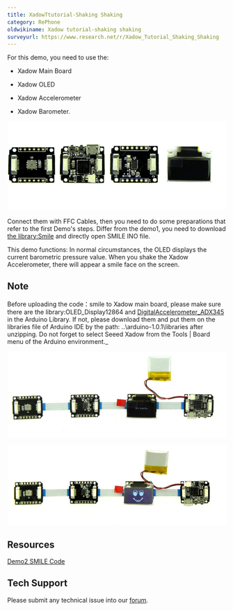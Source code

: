 ```yaml
---
title: XadowTtutorial-Shaking Shaking
category: RePhone
oldwikiname: Xadow tutorial-shaking shaking
surveyurl: https://www.research.net/r/Xadow_Tutorial_Shaking_Shaking
---
```


For this demo, you need to use the:

*   Xadow Main Board

*   Xadow OLED

*   Xadow Accelerometer

*   Xadow Barometer.

![](https://github.com/SeeedDocument/Xadow_Tutorial_Shaking_Shaking/raw/master/img/Untitled.png)

Connect them with FFC Cables, then you need to do some preparations that refer to the first Demo's steps. Differ from the demo1, you need to download [the library:Smile](https://github.com/SeeedDocument/Xadow_Tutorial_Shaking_Shaking/raw/master/https://github.com/SeeedDocument/Xadow_Tutorial_Shaking_Shaking/raw/master/res/SMILE.zip) and directly open SMILE INO file.

This demo functions: In normal circumstances, the OLED displays the current barometric pressure value. When you shake the Xadow Accelerometer, there will appear a smile face on the screen.

## Note

Before uploading the code：smile to Xadow main board, please make sure there are the library:OLED_Display12864 and [DigitalAccelerometer_ADX345](https://github.com/SeeedDocument/Xadow_Tutorial_Shaking_Shaking/raw/master/res/DigitalAccelerometer_ADXL345.zip) in the Arduino Library. If not, please download them and put them on the libraries file of Arduino IDE by the path: ..\arduino-1.0.1\libraries after unzipping. Do not forget to select Seeed Xadow from the Tools | Board menu of the Arduino environment._

![](https://github.com/SeeedDocument/Xadow_Tutorial_Shaking_Shaking/raw/master/img/Demo_2_display_data.jpg)

![](https://github.com/SeeedDocument/Xadow_Tutorial_Shaking_Shaking/raw/master/img/Demo_2_display_smile.jpg)

## Resources

[Demo2 SMILE Code](https://github.com/SeeedDocument/Xadow_Tutorial_Shaking_Shaking/raw/master/res/SMILE.zip)

## Tech Support
Please submit any technical issue into our [forum](http://forum.seeedstudio.com/). 